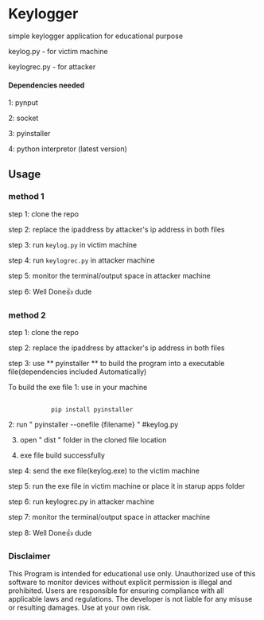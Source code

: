 
# Keylogger

simple keylogger application for educational purpose

keylog.py    -  for victim machine

keylogrec.py -  for attacker

#### Dependencies needed

1: pynput

2: socket

3: pyinstaller

4: python interpretor (latest version)

## Usage
### method 1

step 1: clone the repo 

step 2: replace the ipaddress by attacker's ip address in both files

step 3: run `keylog.py` in victim machine

step 4: run `keylogrec.py` in attacker machine

step 5: monitor the terminal/output space in attacker machine

step 6: Well Done👍 dude


### method 2

step 1: clone the repo 

step 2: replace the ipaddress by attacker's ip address in both files

step 3: use ** pyinstaller ** to build the program into a executable file(dependencies included Automatically)

To build the exe file
1: use  in your machine
##
                pip install pyinstaller
2: run "  pyinstaller --onefile {filename} "  #keylog.py

3. open " dist " folder in the cloned file location

4. exe file build successfully

step 4: send the exe file(keylog.exe) to the victim machine

step 5: run the exe file in victim machine or place it in starup apps folder 

step 6: run keylogrec.py in attacker machine

step 7: monitor the terminal/output space in attacker machine

step 8: Well Done👍 dude


### Disclaimer

This Program is intended for educational use only. Unauthorized use of this software to monitor devices without explicit permission is illegal and prohibited. Users are responsible for ensuring compliance with all applicable laws and regulations. The developer is not liable for any misuse or resulting damages. Use at your own risk.
